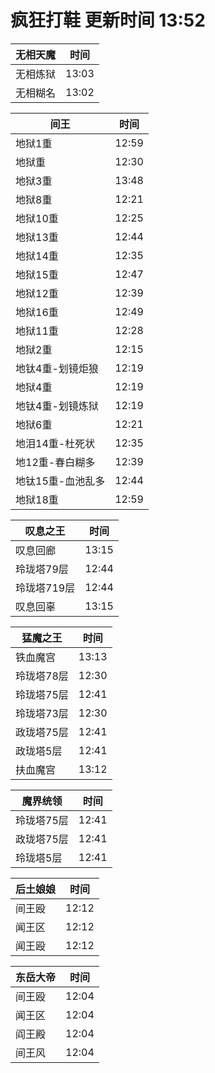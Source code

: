 # 疯狂打鞋 更新时间 13:52

| 无相天魔   | 时间    |
|--------|-------|
| 无相炼狱 | 13:03 |
| 无相糊名 | 13:02 |

| 间王   | 时间    |
|--------|-------|
| 地狱1重 | 12:59 |
| 地狱重 | 12:30 |
| 地狱3重 | 13:48 |
| 地狱8重 | 12:21 |
| 地狱10重 | 12:25 |
| 地狱13重 | 12:44 |
| 地狱14重 | 12:35 |
| 地狱15重 | 12:47 |
| 地狱12重 | 12:39 |
| 地狱16重 | 12:49 |
| 地狱11重 | 12:28 |
| 地狱2重 | 12:15 |
| 地钛4重-划镜炬狼 | 12:19 |
| 地狱4重 | 12:19 |
| 地钛4重-划镜炼狱 | 12:19 |
| 地狱6重 | 12:21 |
| 地泪14重-杜死状 | 12:35 |
| 地12重-春白糊多 | 12:39 |
| 地钛15重-血池乱多 | 12:44 |
| 地狱18重 | 12:59 |

| 叹息之王   | 时间    |
|--------|-------|
| 叹息回廊 | 13:15 |
| 玲珑塔79层 | 12:44 |
| 玲珑塔719层 | 12:44 |
| 叹息回辜 | 13:15 |

| 猛魔之王   | 时间    |
|--------|-------|
| 铁血魔宫 | 13:13 |
| 玲珑塔78层 | 12:30 |
| 玲珑塔75层 | 12:41 |
| 玲珑塔73层 | 12:30 |
| 政珑塔75层 | 12:41 |
| 政珑塔5层 | 12:41 |
| 扶血魔宫 | 13:12 |

| 魔界统领   | 时间    |
|--------|-------|
| 玲珑塔75层 | 12:41 |
| 政珑塔75层 | 12:41 |
| 玲珑塔5层 | 12:41 |

| 后土娘娘   | 时间    |
|--------|-------|
| 间王殴 | 12:12 |
| 闻王区 | 12:12 |
| 闻王殴 | 12:12 |

| 东岳大帝   | 时间    |
|--------|-------|
| 间王殴 | 12:04 |
| 闻王区 | 12:04 |
| 阎王殿 | 12:04 |
| 间王风 | 12:04 |